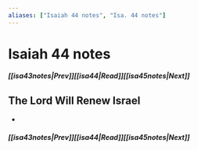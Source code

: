 ```yaml
---
aliases: ["Isaiah 44 notes", "Isa. 44 notes"]
---
```

# Isaiah 44 notes
##### <span class=arrow-left></span>[[isa43notes|Prev]]<span class=navigation-separator></span>[[isa44|Read]]<span class=navigation-separator></span>[[isa45notes|Next]]<span class=arrow-right></span>
## The Lord Will Renew Israel
- 
##### <span class=arrow-left></span>[[isa43notes|Prev]]<span class=navigation-separator></span>[[isa44|Read]]<span class=navigation-separator></span>[[isa45notes|Next]]<span class=arrow-right></span>